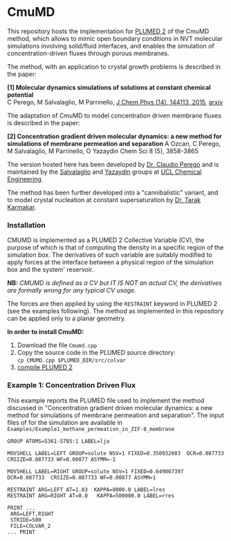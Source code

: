 # CmuMD 

This repository hosts the implementation for [PLUMED 2](https://www.plumed.org) of the CmuMD method, which allows to mimic open boundary conditions in NVT molecular simulations involving solid/fluid interfaces, and enables the simulation of concentration-driven fluxes through porous membranes. 

The method, with an application to crystal growth problems is described in the paper: 

__[1] Molecular dynamics simulations of solutions at constant chemical potential__  
C Perego, M Salvalaglio, M Parrinello, [J Chem Phys (14), 144113, 2015](https://moodle.ucl.ac.uk/course/view.php?id=1191), [arxiv](https://arxiv.org/abs/1501.07825)

The adaptation of CmuMD to model concentration driven membrane fluxes is described in the paper: 

__[2] Concentration gradient driven molecular dynamics: a new method for simulations of membrane permeation and separation__ 
A Ozcan, C Perego, M Salvalaglio, M Parrinello, O Yazaydin
Chem Sci 8 (5), 3858-3865

The version hosted here has been developed by [Dr. Claudio Perego](https://scholar.google.co.uk/citations?user=TwqxhpUAAAAJ) and is maintained by the [Salvalaglio](http://www.ucl.ac.uk/molecular-modelling) and [Yazaydin](https://www.ucl.ac.uk/~ucecoya/) groups at [UCL Chemical Engineering](https://www.ucl.ac.uk/chemical-engineering/). 

The method has been further developed into a "cannibalistic" variant, and to model crystal nucleation at constant supersaturation by [Dr. Tarak Karmakar](https://scholar.google.co.uk/citations?hl=en&user=LWBFC34AAAAJ). 

### Installation

CMUMD is implemented as a PLUMED 2 Collective Variable (CV), the purpose of which is that of computing the density in a specific region of the simulation box. 
The derivatives of such variable are suitably modified to apply forces at the interface between a physical region of the simulation box and the system' reservoir.   

__NB:__ _CMUMD is defined as a CV but IT IS NOT an actual CV, the derivatives are formally wrong for any typical CV usage._

The forces are then applied by using the `RESTRAINT` keyword in PLUMED 2 (see the examples following). The method as implemented in this repository can be applied only to a planar geometry. 

__In order to install CmuMD:__ 

1. Download the file `Cmumd.cpp` 
2. Copy the source code in the PLUMED source directory:  
`cp CMUMD.cpp $PLUMED_DIR/src/colvar` 
3. [compile PLUMED 2](https://www.plumed.org/doc-v2.6/user-doc/html/_installation.html)


### Example 1: Concentration Driven Flux

This example reports the PLUMED file used to implement the method discussed in "Concentration gradient driven molecular dynamics: a new method for simulations of membrane permeation and separation". 
The input files of for the simulation are available in `Examples/Example1_methane_permeation_in_ZIF-8_membrane`

```
GROUP ATOMS=5361-5785:1 LABEL=lja

MOVSHELL LABEL=LEFT GROUP=solute NSV=1 FIXED=0.350932603  DCR=0.087733  CRSIZE=0.087733 WF=0.00877 ASYMM=-1

MOVSHELL LABEL=RIGHT GROUP=solute NSV=1 FIXED=0.649067397  DCR=0.087733  CRSIZE=0.087733 WF=0.00877 ASYMM=1		

RESTRAINT ARG=LEFT AT=1.03  KAPPA=8000.0 LABEL=lres
RESTRAINT ARG=RIGHT AT=0.0   KAPPA=500000.0 LABEL=rres

PRINT ...
 ARG=LEFT,RIGHT
 STRIDE=500
 FILE=COLVAR_2
... PRINT
```












 
